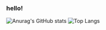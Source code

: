 ### hello!
![Anurag's GitHub stats](https://github-readme-stats.vercel.app/api?username=foxrain-05&show_icons=true&theme=radical)
![Top Langs](https://github-readme-stats.vercel.app/api/top-langs/?username=foxrain-05&layout=compact)
